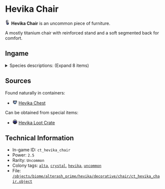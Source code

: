 # Hevika Chair

<img src="https://raw.githubusercontent.com/Ceterai/Enternia/main/objects/biome/alterash_prime/hevika/decorative/chair/icon.png" alt="Hevika Chair icon" loading="lazy" height=16px width="auto" /> **Hevika Chair** is an uncommon piece of furniture.

A mostly titanium chair with reinforced stand and a soft segmented back for comfort.

## Ingame

<details><summary>Species descriptions: (Expand 8 items)</summary>

- Alta: Hevika chairs are designed for maximum mobility, allowing the seated to take any pose without falling over.
- Apex: A fine chair with a high, smooth back which you can lower to the horizontal position.
- Avian: I can get a rest for my wings on this chair, and I can even sleep here! What a glorious chair!
- Floran: Floran sssit on very big chair. Floran delighted.
- Glitch: Relaxed. This chair is terrifyingly comfortable.
- Human: This chair so gorgeous, you can even sleep on it.
- Hylotl: An amazing chair that you can sleep on. Not to mention that its back is illegally soft.
- Novakid: You spin me right 'round, baby, right 'round!

</details>

## Sources

Found naturally in containers:

- <img src="https://raw.githubusercontent.com/Ceterai/Enternia/main/objects/biome/alterash_prime/hevika/decorative/chest/icon.png" alt="Hevika Chest icon" loading="lazy" height=16px width="auto" /> [Hevika Chest](https://ceterai.github.io/MyEnternia/Wiki/HevikaChest)

Can be obtained from special items:

- <img src="https://raw.githubusercontent.com/Ceterai/Enternia/main/items/active/alta/loot/biome/ct_hevika_loot.png" alt="Hevika Loot Crate icon" loading="lazy" height=16px width="auto" /> [Hevika Loot Crate](https://ceterai.github.io/MyEnternia/Wiki/HevikaLootCrate)

## Technical Information

- In-game ID: `ct_hevika_chair`
- Power: `2.5`
- Rarity: `Uncommon`
- Colony tags: [`alta`](https://ceterai.github.io/MyEnternia/Wiki/Tags/Alta), [`crystal`](https://ceterai.github.io/MyEnternia/Wiki/Tags/Crystal), [`hevika`](https://ceterai.github.io/MyEnternia/Wiki/Tags/Hevika), [`uncommon`](https://ceterai.github.io/MyEnternia/Wiki/Tags/Uncommon)
- File: [`/objects/biome/alterash_prime/hevika/decorative/chair/ct_hevika_chair.object`](https://github.com/Ceterai/Enternia/blob/main/objects/biome/alterash_prime/hevika/decorative/chair/ct_hevika_chair.object)
